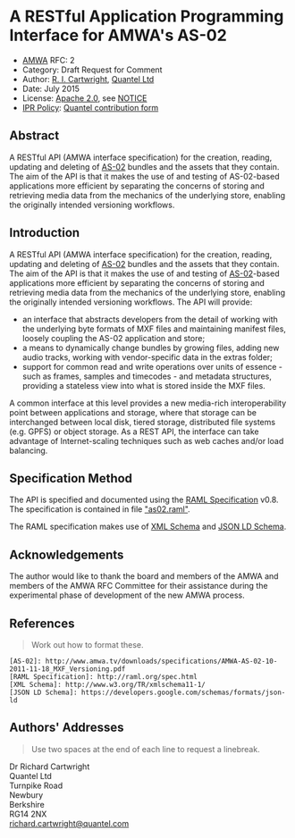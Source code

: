 # A RESTful Application Programming Interface for AMWA's AS-02

* [AMWA](http://www.amwa.tv) RFC: 2
* Category: Draft Request for Comment
* Author: [R. I. Cartwright](<richard.cartwright@quantel.com>), [Quantel Ltd](http://www.quantel.com/)
* Date: July 2015
* License: [Apache 2.0](../master/LICENSE.TXT), see [NOTICE](../master/NOTICE.TXT) 
* [IPR Policy](http://www.amwa.tv/about/policies/AMWA_IPR_Policy_V3.0.pdf): [Quantel contribution form](../master/RFC2_Quantel_Contribution.pdf)

## Abstract

A RESTful API (AMWA interface specification) for the creation, reading, updating and deleting of [AS-02] bundles and the 
assets that they contain. The aim of the API is that it makes the use of and testing of AS-02-based applications more efficient 
by separating the concerns of storing and retrieving media data from the mechanics of the underlying store, enabling the originally 
intended versioning workflows. 

## Introduction

A RESTful API (AMWA interface specification) for the creation, reading, updating and deleting of [AS-02] bundles and the assets 
that they contain. The aim of the API is that it makes the use of and testing of [AS-02]-based applications more efficient by 
separating the concerns of storing and retrieving media data from the mechanics of the underlying store, enabling the originally 
intended versioning workflows. The API will provide:

* an interface that abstracts developers from the detail of working with the underlying byte formats of MXF files and maintaining 
  manifest files, loosely coupling the AS-02 application and store;
* a means to dynamically change bundles by growing files, adding new audio tracks, working with vendor-specific data in the extras 
  folder;
* support for common read and write operations over units of essence - such as frames, samples and timecodes - and metadata 
  structures, providing a stateless view into what is stored inside the MXF files.

A common interface at this level provides a new media-rich interoperability point between applications and storage, where that storage 
can be interchanged between local disk, tiered storage, distributed file systems (e.g. GPFS) or object storage. As a REST API, the interface 
can take advantage of Internet-scaling techniques such as web caches and/or load balancing.

## Specification Method

The API is specified and documented using the [RAML Specification] v0.8.
The specification is contained in file ["as02.raml"](../master/as02.raml).
    	
The RAML specification makes use of [XML Schema] and [JSON LD Schema].

## Acknowledgements

The author would like to thank the board and members of the AMWA and members of the AMWA RFC Committee for their assistance during
the experimental phase of development of the new AMWA process. 

## References

> Work out how to format these.

```
[AS-02]: http://www.amwa.tv/downloads/specifications/AMWA-AS-02-10-2011-11-18_MXF_Versioning.pdf
[RAML Specification]: http://raml.org/spec.html
[XML Schema]: http://www.w3.org/TR/xmlschema11-1/
[JSON LD Schema]: https://developers.google.com/schemas/formats/json-ld
```

[AS-02]: http://www.amwa.tv/downloads/specifications/AMWA-AS-02-10-2011-11-18_MXF_Versioning.pdf
[RAML Specification]: http://raml.org/spec.html
[XML Schema]: http://www.w3.org/TR/xmlschema11-1/
[JSON LD Schema]: https://developers.google.com/schemas/formats/json-ld

## Authors' Addresses

> Use two spaces at the end of each line to request a linebreak.

Dr Richard Cartwright  
Quantel Ltd  
Turnpike Road  
Newbury  
Berkshire  
RG14 2NX  
<richard.cartwright@quantel.com>